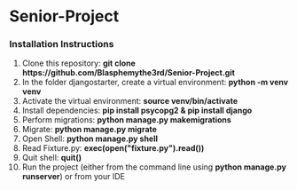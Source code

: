 # Senior-Project

<h3>Installation Instructions</h3>
  
  <ol>
  <li>Clone this repository: <b>git clone https://github.com/Blasphemythe3rd/Senior-Project.git</b> </li>
  <li>In the folder djangostarter, create a virtual environment: <b>python -m venv venv</b> </li>
  <li>Activate the virtual environment:  <b>source venv/bin/activate</b></li>
  <li>Install dependencies:  <b>pip install psycopg2 & pip install django</b></li>
  <li>Perform migrations:  <b>python manage.py makemigrations</b></li> 
  <li>Migrate:  <b>python manage.py migrate</b></li>
  <li>Open Shell:  <b>python manage.py shell</b></li>
  <li>Read Fixture.py: <b>exec(open("fixture.py").read())</b></li>
  <li>Quit shell: <b>quit()</b></li>
  <li>Run the project (either from the command line using  <b>python manage.py runserver</b>) or from your IDE</li>
  
  </ol>
